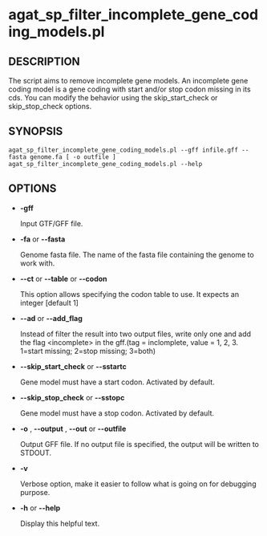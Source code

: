 # agat\_sp\_filter\_incomplete\_gene\_coding\_models.pl

## DESCRIPTION

The script aims to remove incomplete gene models. An incomplete gene coding model
is a gene coding with start and/or stop codon missing in its cds.
You can modify the behavior using the skip\_start\_check or skip\_stop\_check options.

## SYNOPSIS

```
agat_sp_filter_incomplete_gene_coding_models.pl --gff infile.gff --fasta genome.fa [ -o outfile ]
agat_sp_filter_incomplete_gene_coding_models.pl --help
```

## OPTIONS

- **-gff**

    Input GTF/GFF file.

- **-fa** or **--fasta**

    Genome fasta file.
    The name of the fasta file containing the genome to work with.

- **--ct** or **--table** or **--codon**

    This option allows specifying the codon table to use.
    It expects an integer \[default 1\]

- **--ad** or **--add\_flag**

    Instead of filter the result into two output files, write only one and add the flag &lt;incomplete> in the gff.(tag = inclomplete, value = 1, 2, 3.  1=start missing; 2=stop missing; 3=both)

- **--skip\_start\_check** or **--sstartc**

    Gene model must have a start codon. Activated by default.

- **--skip\_stop\_check** or **--sstopc**

    Gene model must have a stop codon. Activated by default.

- **-o** , **--output** , **--out** or **--outfile**

    Output GFF file.  If no output file is specified, the output will be
    written to STDOUT.

- **-v**

    Verbose option, make it easier to follow what is going on for debugging purpose.

- **-h** or **--help**

    Display this helpful text.

